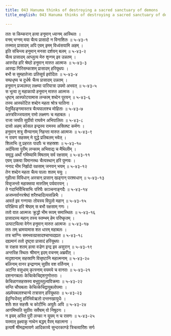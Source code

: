 ```yaml
---
title: 043 Hanuma thinks of destroying a sacred sanctuary of demons
title_english: 043 Hanuma thinks of destroying a sacred sanctuary of demons

---
```


<div class="audioEmbed"  caption="श्रीराम-हरिसीताराममूर्ति-घनपाठिभ्यां वचनम्" src="https://archive.org/download/Ramayana-recitation-Sriram-harisItArAmamUrti-Ghanapaati-v2/Kanda_5/Kanda_5_SK-043-Hanuma_thinks_of_destroying_a_sacred_sanctuary_of_demons.mp3"></div>

ततः स किम्करान् हत्वा हनूमान् ध्यानम् आस्थितः ।  
वनम् भग्नम् मया चैत्य प्रासादो न विनाशितः ॥ ५-४३-१  
तस्मात् प्रासादम् अपि एवम् इमम् विध्वंसयामि अहम् ।  
इति संचिन्त्य हनुमान् मनसा दर्शयन् बलम् ॥ ५-४३-२  
चैत्य प्रासादम् आप्लुत्य मेरु शृन्गम् इव उन्नतम् ।  
आरुरोह हरि श्रेष्ठो हनूमान् मारुत आत्मजः ॥ ५-४३-३  
आरुह्य गिरिसम्काशम् प्रासादम् हरियूथपः ।  
बभौ स सुमहातेजाः प्रतिसूर्य इवोदितः ॥ ५-४३-४  
सम्प्रधृष्य च दुर्धर्षः चैत्य प्रासादम् उन्नतम् ।  
हनूमान् प्रज्वलम्ल् लक्ष्म्या पारियात्रा उपमो अभवत् ॥ ५-४३-५  
स भूत्वा तु महाकायो हनूमान् मारुत आत्मजः ।  
धृष्टम् आस्फोटयामास लन्काम् शब्देन पूरयन् ॥ ५-४३-६  
तस्य आस्फोटित शब्देन महता श्रोत्र घातिना ।  
पेतुर्विहङ्गमास्तत्र चैत्यपालाश्च मोहिताः ॥ ५-४३-७  
अस्त्रविज्जयताम् रामो लक्ष्मणः च महाबलः ।  
राजा जयति सुग्रीवो राघवेन अभिपालितः ॥ ५-४३-८  
दासो अहम् कोसल इन्द्रस्य रामस्य अक्लिष्ट कर्मणः ।  
हनुमान् शत्रु सैन्यानाम् निहन्ता मारुत आत्मजः ॥ ५-४३-९  
न रावण सहस्रम् मे युद्धे प्रतिबलम् भवेत् ।  
शिलाभिः तु प्रहरतः पादपैः च सहस्रशः ॥ ५-४३-१०  
अर्दयित्वा पुरीम् लन्काम् अभिवाद्य च मैथिलीम् ।  
समृद्ध अर्थो गमिष्यामि मिषताम् सर्व रक्षसाम् ॥ ५-४३-११  
एवम् उक्त्वा विमानस्थः चैत्यस्थान् हरि पुम्गवः ।  
ननाद भीम निर्ह्रादो रक्षसाम् जनयन् भयम् ॥ ५-४३-१२  
तेन शब्देन महता चैत्य पालाः शतम् ययुः ।  
गृहीत्वा विविधान् अस्त्रान् प्रासान् खड्गान् परश्वधान् ॥ ५-४३-१३  
विसृजन्तो महाक्सया मारुतिम् पर्यवारयन् ।  
ते गदाभिर्विचित्राभिः परिघैः काञ्चनाङ्गदैः ॥ ५-४३-१४  
अजघ्नर्वानरश्रेष्ठं शरैश्चादित्यसन्निभैः ।  
आवर्त इव गन्गायाः तोयस्य विपुलो महान् ॥ ५-४३-१५  
परिक्षिप्य हरि श्रेष्ठम् स बभौ रक्षसाम् गणः ।  
ततो वात आत्मजः क्रुद्धो भीम रूपम् समास्थितः ॥ ५-४३-१६  
प्रासादस्य महान् तस्य स्तम्भम् हेम परिष्कृतम् ।  
उत्पाटयित्वा वेगेन हनूमान् मारुत आत्मजः ॥ ५-४३-१७  
ततः तम् भ्रामयामास शत धारम् महाबलः ।  
तत्र चाग्निः समभवत्प्रासादश्चाप्यदह्यत ॥ ५-४३-१८  
दह्यमानं ततो दृष्ट्वा प्रासादं हरियूथपः ।  
स राक्षस शतम् हत्वा वज्रेण इन्द्र इव असुरान् ॥ ५-४३-१९  
अन्तरिक्ष स्थितः श्रीमान् इदम् वचनम् अब्रवीत् ।  
मादृशानाम् सहस्राणि विसृष्टानि महात्मनाम् ॥ ५-४३-२०  
बलिनाम् वानर इन्द्राणाम् सुग्रीव वश वर्तिनाम् ।  
अटन्ति वसुधाम् कृत्स्नाम् वयमये च वानराः ॥ ५-४३-२१  
दशनागबलाः केचित्केचिद्दशगुणोत्तराः ।  
केचिन्नागसहस्रस्य बभूवुस्तुल्यविक्रमाः ॥ ५-४३-२२  
सन्ति चौघबलाः केचित्केचिद्वायुबलोपमाः ।  
अप्रमेयबलाश्चान्ये तत्रासन् हरियूथपाः ॥ ५-४३-२३  
ईदृग्विधैस्तु हरिभिर्वऋतो दन्तनखायुधैः ।  
शतैः शत सहस्रैः च कोटीभिः अयुतैः अपि ॥ ५-४३-२४  
आगमिष्यति सुग्रीवः सर्वेषाम् वो निषूदनः ।  
न इयम् अस्ति पुरी लन्का न यूयम् न च रावणः ॥ ५-४३-२५  
यस्मात् इक्ष्वाकु नाथेन बद्धम् वैरम् महात्मना ।  
इत्यार्षे श्रीमद्रामायणे आदिकाव्ये सुन्दरकाण्डे त्रिचत्वारिंशः सर्गः